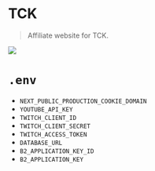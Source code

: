 # TCK
> Affiliate website for TCK.

![](https://wakatime.com/badge/user/6b7d9181-edde-4a25-857c-e7101bfee7ea/project/37e24fb3-b1db-4114-a105-eb5412ae4287.svg?style=for-the-badge)

# `.env`
- `NEXT_PUBLIC_PRODUCTION_COOKIE_DOMAIN`
- `YOUTUBE_API_KEY`
- `TWITCH_CLIENT_ID`
- `TWITCH_CLIENT_SECRET`
- `TWITCH_ACCESS_TOKEN`
- `DATABASE_URL`
- `B2_APPLICATION_KEY_ID`
- `B2_APPLICATION_KEY`
